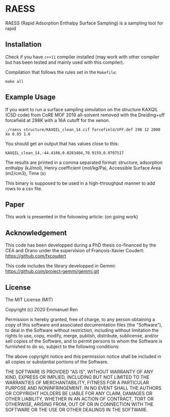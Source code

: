 # RAESS
RAESS (Rapid Adsorption Enthalpy Surface Sampling) is a sampling tool for rapid 

## Installation

Check if you have `c++11` compiler installed (may work with other compiler but has been tested and mainly used with this compiler).

Compilation that follows the rules set in the `Makefile`:
```
make all
```

## Example Usage

If you want to run a surface sampling simulation on the structure KAXQIL (CSD code) from CoRE MOF 2019 all-solvent removed with the Dreiding+uff forcefield at 298K with a 16A cutoff for the xenon. 
```
./raess structure/KAXQIL_clean_14.cif forcefield/UFF.def 298 12 2000 Xe 0.85 1.6
```
You should get an output that has values close to this:
```
KAXQIL_clean_14,-44.4186,0.0283404,70.9159,0.0707517
```

The results are printed in a comma separated format: structure, adsorption enthalpy (kJ/mol), Henry coefficient (mol/kg/Pa), Accessible Surface Area (m2/cm3), Time (s)

This binary is supposed to be used in a high-throughput manner to add rows to a csv file.

## Paper

This work is presented in the foloowing article:
(on going work)

## Acknowledgement

This code has been developped during a PhD thesis co-financed by the CEA and Orano under the supervision of François-Xavier Coudert: https://github.com/fxcoudert

This code includes the library developped in Gemmi: 
https://github.com/project-gemmi/gemmi.git

## License

The MIT License (MIT)

Copyright (c) 2020 Emmanuel Ren

Permission is hereby granted, free of charge, to any person obtaining a copy of this software and associated documentation files (the "Software"), to deal in the Software without restriction, including without limitation the rights to use, copy, modify, merge, publish, distribute, sublicense, and/or sell copies of the Software, and to permit persons to whom the Software is furnished to do so, subject to the following conditions:

The above copyright notice and this permission notice shall be included in all copies or substantial portions of the Software.

THE SOFTWARE IS PROVIDED "AS IS", WITHOUT WARRANTY OF ANY KIND, EXPRESS OR IMPLIED, INCLUDING BUT NOT LIMITED TO THE WARRANTIES OF MERCHANTABILITY, FITNESS FOR A PARTICULAR PURPOSE AND NONINFRINGEMENT. IN NO EVENT SHALL THE AUTHORS OR COPYRIGHT HOLDERS BE LIABLE FOR ANY CLAIM, DAMAGES OR OTHER LIABILITY, WHETHER IN AN ACTION OF CONTRACT, TORT OR OTHERWISE, ARISING FROM, OUT OF OR IN CONNECTION WITH THE SOFTWARE OR THE USE OR OTHER DEALINGS IN THE SOFTWARE.
